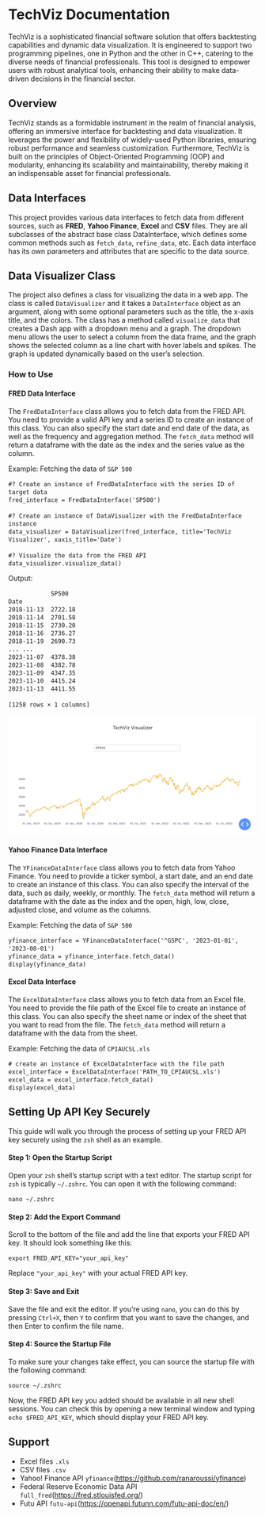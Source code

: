 # TechViz Documentation

TechViz is a sophisticated financial software solution that offers backtesting capabilities and dynamic data visualization. It is engineered to support two programming pipelines, one in Python and the other in C++, catering to the diverse needs of financial professionals. This tool is designed to empower users with robust analytical tools, enhancing their ability to make data-driven decisions in the financial sector.

## Overview

TechViz stands as a formidable instrument in the realm of financial analysis, offering an immersive interface for backtesting and data visualization. It leverages the power and flexibility of widely-used Python libraries, ensuring robust performance and seamless customization. Furthermore, TechViz is built on the principles of Object-Oriented Programming (OOP) and modularity, enhancing its scalability and maintainability, thereby making it an indispensable asset for financial professionals.

## Data Interfaces
This project provides various data interfaces to fetch data from different sources, such as **FRED**, **Yahoo Finance**, **Excel** and **CSV** files. They are all subclasses of the abstract base class DataInterface, which defines some common methods such as `fetch_data`, `refine_data`, etc. Each data interface has its own parameters and attributes that are specific to the data source.

## Data Visualizer Class
The project also defines a class for visualizing the data in a web app. The class is called `DataVisualizer` and it takes a `DataInterface` object as an argument, along with some optional parameters such as the title, the x-axis title, and the colors. The class has a method called `visualize_data` that creates a Dash app with a dropdown menu and a graph. The dropdown menu allows the user to select a column from the data frame, and the graph shows the selected column as a line chart with hover labels and spikes. The graph is updated dynamically based on the user’s selection.

### How to Use
#### FRED Data Interface
The `FredDataInterface` class allows you to fetch data from the FRED API. You need to provide a valid API key and a series ID to create an instance of this class. You can also specify the start date and end date of the data, as well as the frequency and aggregation method. The `fetch_data` method will return a dataframe with the date as the index and the series value as the column.

Example: Fetching the data of `S&P 500`
```
#? Create an instance of FredDataInterface with the series ID of target data
fred_interface = FredDataInterface('SP500')

#? Create an instance of DataVisualizer with the FredDataInterface instance
data_visualizer = DataVisualizer(fred_interface, title='TechViz Visualizer', xaxis_title='Date')

#? Visualize the data from the FRED API
data_visualizer.visualize_data()
```

Output:
```
            SP500
Date	
2018-11-13	2722.18
2018-11-14	2701.58
2018-11-15	2730.20
2018-11-16	2736.27
2018-11-19	2690.73
...	...
2023-11-07	4378.38
2023-11-08	4382.78
2023-11-09	4347.35
2023-11-10	4415.24
2023-11-13	4411.55

[1258 rows × 1 columns]

```
![alt text](https://github.com/lauchunhin/TradeViz/blob/dev/Demo/sp500_fred_demonstration.png)

#### Yahoo Finance Data Interface
The `YFinanceDataInterface` class allows you to fetch data from Yahoo Finance. You need to provide a ticker symbol, a start date, and an end date to create an instance of this class. You can also specify the interval of the data, such as daily, weekly, or monthly. The `fetch_data` method will return a dataframe with the date as the index and the open, high, low, close, adjusted close, and volume as the columns.

Example: Fetching the data of `S&P 500`
```
yfinance_interface = YFinanceDataInterface('^GSPC', '2023-01-01', '2023-08-01')
yfinance_data = yfinance_interface.fetch_data()
display(yfinance_data)
```

#### Excel Data Interface
The `ExcelDataInterface` class allows you to fetch data from an Excel file. You need to provide the file path of the Excel file to create an instance of this class. You can also specify the sheet name or index of the sheet that you want to read from the file. The `fetch_data` method will return a dataframe with the data from the sheet.

Example: Fetching the data of `CPIAUCSL.xls`
```
# create an instance of ExcelDataInterface with the file path
excel_interface = ExcelDataInterface('PATH_TO_CPIAUCSL.xls')
excel_data = excel_interface.fetch_data()
display(excel_data)
```

## Setting Up API Key Securely
This guide will walk you through the process of setting up your FRED API key securely using the `zsh` shell as an example.

#### Step 1: Open the Startup Script
Open your `zsh` shell’s startup script with a text editor. The startup script for `zsh` is typically `~/.zshrc`. You can open it with the following command:
```
nano ~/.zshrc
```
#### Step 2: Add the Export Command
Scroll to the bottom of the file and add the line that exports your FRED API key. It should look something like this:
```
export FRED_API_KEY="your_api_key"
```
Replace `"your_api_key"` with your actual FRED API key.

#### Step 3: Save and Exit
Save the file and exit the editor. If you’re using `nano`, you can do this by pressing `Ctrl+X`, then `Y` to confirm that you want to save the changes, and then Enter to confirm the file name.

#### Step 4: Source the Startup File
To make sure your changes take effect, you can source the startup file with the following command:
```
source ~/.zshrc
```
Now, the FRED API key you added should be available in all new shell sessions. You can check this by opening a new terminal window and typing `echo $FRED_API_KEY`, which should display your FRED API key.

## Support
- Excel files `.xls`
- CSV files `.csv`
- Yahoo! Finance API `yfinance`(https://github.com/ranaroussi/yfinance)
- Federal Reserve Economic Data API `full_fred`(https://fred.stlouisfed.org/)
- Futu API `futu-api`(https://openapi.futunn.com/futu-api-doc/en/)
